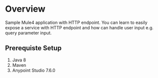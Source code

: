 # Overview
Sample Mule4 application with HTTP endpoint. You can learn to easily expose a service with HTTP endpoint and how can handle user input e.g. query parameter input.

## Prerequiste Setup
1. Java 8 
2. Maven
3. Anypoint Studio 7.6.0


